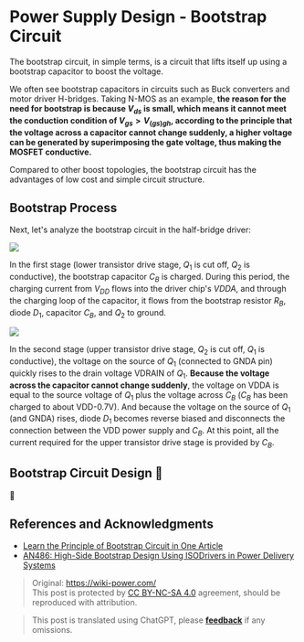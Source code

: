 # Power Supply Design - Bootstrap Circuit

The bootstrap circuit, in simple terms, is a circuit that lifts itself up using a bootstrap capacitor to boost the voltage.

We often see bootstrap capacitors in circuits such as Buck converters and motor driver H-bridges. Taking N-MOS as an example, **the reason for the need for bootstrap is because $V_{ds}$ is small, which means it cannot meet the conduction condition of $V_{gs}>V_{(gs)gh}$, according to the principle that the voltage across a capacitor cannot change suddenly, a higher voltage can be generated by superimposing the gate voltage, thus making the MOSFET conductive.**

Compared to other boost topologies, the bootstrap circuit has the advantages of low cost and simple circuit structure.

## Bootstrap Process

Next, let's analyze the bootstrap circuit in the half-bridge driver:

![](https://wiki-media-1253965369.cos.ap-guangzhou.myqcloud.com/img/20211221151809.png)

In the first stage (lower transistor drive stage, $Q_1$ is cut off, $Q_2$ is conductive), the bootstrap capacitor $C_B$ is charged. During this period, the charging current from $V_{DD}$ flows into the driver chip's $VDDA$, and through the charging loop of the capacitor, it flows from the bootstrap resistor $R_B$, diode $D_1$, capacitor $C_B$, and $Q_2$ to ground.

![](https://wiki-media-1253965369.cos.ap-guangzhou.myqcloud.com/img/20211221164719.png)

In the second stage (upper transistor drive stage, $Q_2$ is cut off, $Q_1$ is conductive), the voltage on the source of $Q_1$ (connected to GNDA pin) quickly rises to the drain voltage VDRAIN of $Q_1$. **Because the voltage across the capacitor cannot change suddenly**, the voltage on VDDA is equal to the source voltage of $Q_1$ plus the voltage across $C_B$ ($C_B$ has been charged to about VDD-0.7V). And because the voltage on the source of $Q_1$ (and GNDA) rises, diode $D_1$ becomes reverse biased and disconnects the connection between the VDD power supply and $C_B$. At this point, all the current required for the upper transistor drive stage is provided by $C_B$.

## Bootstrap Circuit Design 🚧

🚧

## References and Acknowledgments

- [Learn the Principle of Bootstrap Circuit in One Article](https://mp.weixin.qq.com/s/ycmthR0131WvkypGJIz7xg)
- [AN486: High-Side Bootstrap Design Using ISODrivers in Power Delivery Systems](https://www.skyworksinc.com/-/media/SkyWorks/SL/documents/public/application-notes/AN486.pdf)

> Original: <https://wiki-power.com/>  
> This post is protected by [CC BY-NC-SA 4.0](https://creativecommons.org/licenses/by/4.0/deed.en) agreement, should be reproduced with attribution.

> This post is translated using ChatGPT, please [**feedback**](https://github.com/linyuxuanlin/Wiki_MkDocs/issues/new) if any omissions.
